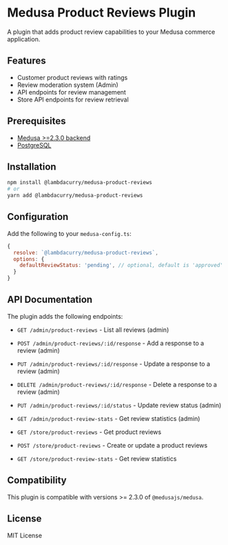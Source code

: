 # Medusa Product Reviews Plugin

A plugin that adds product review capabilities to your Medusa commerce application.

## Features

- Customer product reviews with ratings
- Review moderation system (Admin)
- API endpoints for review management
- Store API endpoints for review retrieval

## Prerequisites

- [Medusa >=2.3.0 backend](https://docs.medusajs.com/development/backend/install)
- [PostgreSQL](https://docs.medusajs.com/development/backend/prepare-environment#postgresql)

## Installation

```bash
npm install @lambdacurry/medusa-product-reviews
# or
yarn add @lambdacurry/medusa-product-reviews
```

## Configuration

Add the following to your `medusa-config.ts`:

```js
{
  resolve: `@lambdacurry/medusa-product-reviews`,
  options: {
    defaultReviewStatus: 'pending', // optional, default is 'approved'
  }
}
```

## API Documentation

The plugin adds the following endpoints:

- `GET /admin/product-reviews` - List all reviews (admin)
- `POST /admin/product-reviews/:id/response` - Add a response to a review (admin)
- `PUT /admin/product-reviews/:id/response` - Update a response to a review (admin)
- `DELETE /admin/product-reviews/:id/response` - Delete a response to a review (admin)
- `PUT /admin/product-reviews/:id/status` - Update review status (admin)
- `GET /admin/product-review-stats` - Get review statistics (admin)


- `GET /store/product-reviews` - Get product reviews
- `POST /store/product-reviews` - Create or update a product reviews
- `GET /store/product-review-stats` - Get review statistics

## Compatibility

This plugin is compatible with versions >= 2.3.0 of `@medusajs/medusa`.

## License

MIT License
